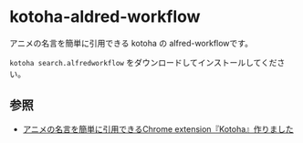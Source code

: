 # kotoha-aldred-workflow

アニメの名言を簡単に引用できる kotoha の alfred-workflowです。

`kotoha search.alfredworkflow` をダウンロードしてインストールしてください。

## 参照

- [アニメの名言を簡単に引用できるChrome extension『Kotoha』作りました](http://konifar.hatenablog.com/entry/2015/07/24/014613)
